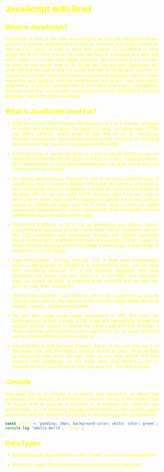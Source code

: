 <div style="text-align: justify; color: yellow">

# JavaScript with Brad

## What is JavaScript?

JavaScript is one of the core technologies of the web alongside HTML, which is a markup language and is used to structure web page content as well as CSS, which is used to style that content. So JavaScript is what brings life to the front end or the user interface of a website or a web app and it allows us to make web pages dynamic. Not only that, but it can also be used on the server side to do things like interact with databases and work with the file system and this is with the help of the NodeJS runtime. So JavaScript is a high level interpreted programming language used to create interactive and dynamic website experiences and when I say interpreted, what I mean is that it's executed line by line rather than being compiled into machine code first. So the code is executed on the fly, making it a scripting language, hence the name JavaScript.

## What is JavaScript Used For?

- DOM (Document Object Model) Manipulation => It as a tree like structure of nodes and everything on the page is a node, including every HTML tag, every attribute, every piece of text and so on. So JavaScript provides methods for dynamically changing that structure or changing the content or the styles of the elements In the DOM.

- Event Handling => JavaScript gives us a way to handle events so we can respond to things like mouse clicks or drags or hovers, keyboard events, form submissions and just about anything you can think of that you can do in the browser window.

- So making asynchronous requests is one of the most powerful uses of JavaScript, and it's used to interact with back end servers, whether it's your own server that you created or a public API such as the GitHub or YouTube API. So we can make HTTP requests right from our code to fetch data or submit data and this happens all behind the scenes without having to refresh the page and this is often used in what are called single page applications or spas to dynamically load and update content without having to reload the entire page.

- Animations & Effects => So as far as animations and effects, there's many different ways that we can create these. Using JavaScript, we can use CSS transitions and animations. There's the request animation frame method, there's different libraries like animate CSS and gsap. So these methods allow developers to create a wide range, a wide range of animations such as fading.

- Data Manipulation (Sorting, filtering, etc) => Now data manipulation, which is the process of modifying or transforming data, can be done with JavaScript because it's a full featured language with data structures like arrays, and this allows us to sort filter and aggregate data. So there's all kinds of powerful array methods that we can use, such as map, filter, reduce etc.

- Storing Data (Cookies, Local Storage, etc) => So JavaScript can also be used to store data on the client or in the browser using things like local storage, session, storage and cookies.

- We can also create single page applications or SPA, and these are applications that load a single HTML page and dynamically update the content without having to reload the entire page and this provides a really seamless and responsive user experience. So no page reloading we can create different routes and so on.

- Creating APIs & Web Services (Node.js, Deno) => You can also use it on the server side with the Node.js runtime as well as Deno. So in addition to consuming APIs from the front end, we can also create APIs that interact with databases on the back end. And there's a ton of frameworks that you can use to help you with this, including Express.

## Console

Now what this is, is console is an object. And remember, an object has properties and methods. A method is a function. So log is the method that I'm using. And to execute a function or a method, you have to use parentheses. So I'm executing the log method that's on the console object and we use this dot syntax in JavaScript to access properties and methods.

```js
const styles = 'padding: 10px; background-color: white; color: green';
console.log('%Hello World', styles);
```

## Data Types

- Primitive types: Stored directly in the "stack", where it is accessed from.

- Reference types: Stored in the heap and accessed by reference.
